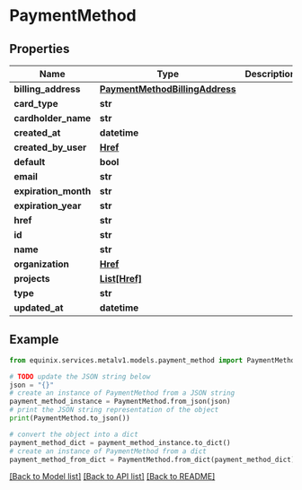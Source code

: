 # PaymentMethod


## Properties

Name | Type | Description | Notes
------------ | ------------- | ------------- | -------------
**billing_address** | [**PaymentMethodBillingAddress**](PaymentMethodBillingAddress.md) |  | [optional] 
**card_type** | **str** |  | [optional] 
**cardholder_name** | **str** |  | [optional] 
**created_at** | **datetime** |  | [optional] 
**created_by_user** | [**Href**](Href.md) |  | [optional] 
**default** | **bool** |  | [optional] 
**email** | **str** |  | [optional] 
**expiration_month** | **str** |  | [optional] 
**expiration_year** | **str** |  | [optional] 
**href** | **str** |  | [optional] 
**id** | **str** |  | [optional] 
**name** | **str** |  | [optional] 
**organization** | [**Href**](Href.md) |  | [optional] 
**projects** | [**List[Href]**](Href.md) |  | [optional] 
**type** | **str** |  | [optional] 
**updated_at** | **datetime** |  | [optional] 

## Example

```python
from equinix.services.metalv1.models.payment_method import PaymentMethod

# TODO update the JSON string below
json = "{}"
# create an instance of PaymentMethod from a JSON string
payment_method_instance = PaymentMethod.from_json(json)
# print the JSON string representation of the object
print(PaymentMethod.to_json())

# convert the object into a dict
payment_method_dict = payment_method_instance.to_dict()
# create an instance of PaymentMethod from a dict
payment_method_from_dict = PaymentMethod.from_dict(payment_method_dict)
```
[[Back to Model list]](../README.md#documentation-for-models) [[Back to API list]](../README.md#documentation-for-api-endpoints) [[Back to README]](../README.md)


